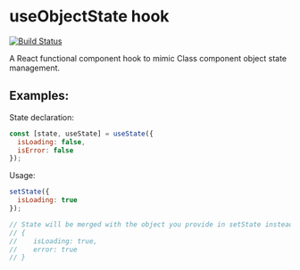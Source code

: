 # useObjectState hook

[![Build Status](https://travis-ci.org/quangdng/useObjectState.svg?branch=master)](https://travis-ci.org/quangdng/useObjectState)

A React functional component hook to mimic Class component object state management.

## Examples:

State declaration:

```javascript
const [state, useState] = useState({
  isLoading: false,
  isError: false
});
```

Usage:

```javascript
setState({
  isLoading: true
});

// State will be merged with the object you provide in setState instead of being replaced
// {
//    isLoading: true,
//    error: true
// }
```
